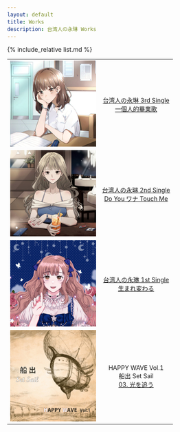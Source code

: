 ```yaml
---
layout: default
title: Works
description: 台湾人の永琳 Works
---
```


{% include_relative list.md %}

|       |       |
| :---: | :---: |
| ![一個人的畢業歌](img/single_3.jpg) | <a href="https://www.soundscape.net/a/26082" target="_blank" rel="noopener noreferrer">台湾人の永琳 3rd Single<br/>一個人的畢業歌</a> |
| ![Do You ワナ Touch Me](img/single_2.jpg) | <a href="https://www.soundscape.net/a/21065" target="_blank" rel="noopener noreferrer">台湾人の永琳 2nd Single<br/>Do You ワナ Touch Me</a> |
| ![生まれ変わる](img/single_1.jpg) | <a href="https://www.soundscape.net/a/16698" target="_blank" rel="noopener noreferrer">台湾人の永琳 1st Single<br/>生まれ変わる</a> |
| ![船出](img/comp_album_1.jpg) | HAPPY WAVE Vol.1<br/>船出 Set Sail<br/><a href="https://youtu.be/z7mRK3JfiZ4" target="_blank" rel="noopener noreferrer">03. 光を追う</a> |
